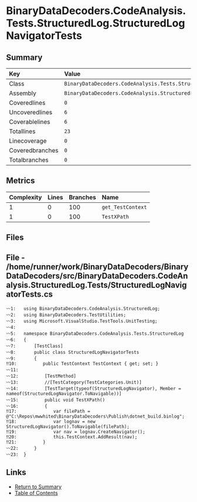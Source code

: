 ﻿# BinaryDataDecoders.CodeAnalysis.Tests.StructuredLog.StructuredLogNavigatorTests

## Summary

| Key             | Value                                                                             |
| :-------------- | :-------------------------------------------------------------------------------- |
| Class           | `BinaryDataDecoders.CodeAnalysis.Tests.StructuredLog.StructuredLogNavigatorTests` |
| Assembly        | `BinaryDataDecoders.CodeAnalysis.StructuredLog.Tests`                             |
| Coveredlines    | `0`                                                                               |
| Uncoveredlines  | `6`                                                                               |
| Coverablelines  | `6`                                                                               |
| Totallines      | `23`                                                                              |
| Linecoverage    | `0`                                                                               |
| Coveredbranches | `0`                                                                               |
| Totalbranches   | `0`                                                                               |

## Metrics

| Complexity | Lines | Branches | Name              |
| :--------- | :---- | :------- | :---------------- |
| 1          | 0     | 100      | `get_TestContext` |
| 1          | 0     | 100      | `TestXPath`       |

## Files

## File - /home/runner/work/BinaryDataDecoders/BinaryDataDecoders/src/BinaryDataDecoders.CodeAnalysis.StructuredLog.Tests/StructuredLogNavigatorTests.cs

```CSharp
〰1:   using BinaryDataDecoders.CodeAnalysis.StructuredLog;
〰2:   using BinaryDataDecoders.TestUtilities;
〰3:   using Microsoft.VisualStudio.TestTools.UnitTesting;
〰4:   
〰5:   namespace BinaryDataDecoders.CodeAnalysis.Tests.StructuredLog
〰6:   {
〰7:       [TestClass]
〰8:       public class StructuredLogNavigatorTests
〰9:       {
‼10:          public TestContext TestContext { get; set; }
〰11:  
〰12:          [TestMethod]
〰13:          //[TestCategory(TestCategories.Unit)]
〰14:          [TestTarget(typeof(StructuredLogNavigator), Member = nameof(StructuredLogNavigator.ToNavigable))]
〰15:          public void TestXPath()
〰16:          {
‼17:              var filePath = @"C:\Repos\mwwhited\BinaryDataDecoders\Publish\dotnet_build.binlog";
‼18:              var lognav = new StructuredLogNavigator().ToNavigable(filePath);
‼19:              var nav = lognav.CreateNavigator();
‼20:              this.TestContext.AddResult(nav);
‼21:          }
〰22:      }
〰23:  }
```

## Links

* [Return to Summary](Summary.md)
* [Table of Contents](../TOC.md)


